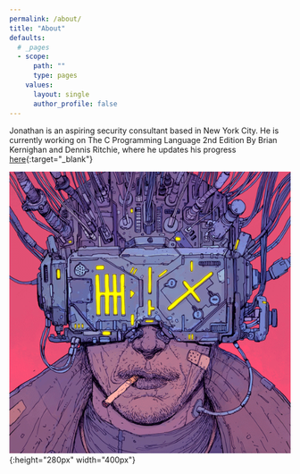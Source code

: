 ```yaml
---
permalink: /about/
title: "About"
defaults:
  # _pages
  - scope:
      path: ""
      type: pages
    values:
      layout: single
      author_profile: false 
---
```



Jonathan is an aspiring security consultant based in New York City. He is currently working on The C Programming Language 2nd Edition By Brian Kernighan and Dennis Ritchie, where he updates his progress [here](https://github.com/gotjon05/Software_Engineering_in_C){:target="_blank"}


![image alt text](/assets/images/neuromancer.gif){:height="280px" width="400px"}

